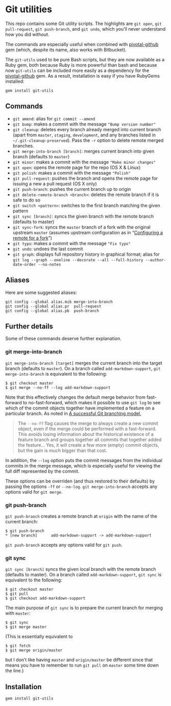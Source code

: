 # Git utilities

This repo contains some Git utility scripts. The highlights are `git open`, `git pull-request`, `git push-branch`, and `git undo`, which you’ll never understand how you did without.

The commands are especially useful when combined with [pivotal-github](https://github.com/mhartl/pivotal-github) gem (which, despite its name, also works with Bitbucket).

The `git-utils` used to be pure Bash scripts, but they are now available as a Ruby gem, both because Ruby is more powerful than bash and because now `git-utils` can be included more easily as a dependency for the [pivotal-github](https://github.com/mhartl/pivotal-github/) gem. As a result, installation is easy if you have RubyGems installed:

    gem install git-utils

## Commands

* `git amend`: alias for `git commit --amend`
* `git bump`: makes a commit with the message `"Bump version number"`
* `git cleanup`: deletes every branch already merged into current branch (apart from `master`, `staging`, `development`, and any branches listed in `~/.git-cleanup-preserved`). Pass the `-r` option to delete remote merged branches.
* `git merge-into-branch [branch]`: merges current branch into given branch (defaults to `master`)
* `git minor`: makes a commit with the message `"Make minor changes"`
* `git open`: opens the remote page for the repo (OS X & Linux)
* `git polish`: makes a commit with the message `"Polish"`
* `git pull-request`: pushes the branch and opens the remote page for issuing a new a pull request (OS X only)
* `git push-branch`: pushes the current branch up to origin
* `git delete-remote-branch <branch>`: deletes the remote branch if it is safe to do so
* `git switch <pattern>`: switches to the first branch matching the given pattern
* `git sync [branch]`: syncs the given branch with the remote branch (defaults to master)
* `git sync-fork`: syncs the `master` branch of a fork with the original upstream `master` (assumes upstream configuration as in “[Configuring a remote for a fork](https://help.github.com/en/github/collaborating-with-issues-and-pull-requests/configuring-a-remote-for-a-fork)”)
* `git typo`: makes a commit with the message `"Fix typo"`
* `git undo`: undoes the last commit
* `git graph`: displays full repository history in graphical format; alias for `git log --graph --oneline --decorate --all --full-history --author-date-order --no-notes`

## Aliases

Here are some suggested aliases:

    git config --global alias.mib merge-into-branch
    git config --global alias.pr  pull-request
    git config --global alias.pb  push-branch

## Further details

Some of these commands deserve further explanation.

### git merge-into-branch

`git merge-into-branch [target]` merges the current branch into the target branch (defaults to `master`). On a branch called `add-markdown-support`, `git merge-into-branch` is equivalent to the following:

    $ git checkout master
    $ git merge --no-ff --log add-markdown-support

Note that this effectively changes the default merge behavior from fast-forward to no-fast-forward, which makes it possible to use `git log` to see which of the commit objects together have implemented a feature on a particular branch. As noted in [A successful Git branching model](http://nvie.com/posts/a-successful-git-branching-model/),

> The `--no-ff` flag causes the merge to always create a new commit object, even if the merge could be performed with a fast-forward. This avoids losing information about the historical existence of a feature branch and groups together all commits that together added the feature… Yes, it will create a few more (empty) commit objects, but the gain is much bigger than that cost.

In addition, the `--log` option puts the commit messages from the individual commits in the merge message, which is especially useful for viewing the full diff represented by the commit.

These options can be overriden (and thus restored to their defaults) by passing the options `-ff` or `--no-log`. `git merge-into-branch` accepts any options valid for `git merge`.

### git push-branch

`git push-branch` creates a remote branch at `origin` with the name of the current branch:

    $ git push-branch
    * [new branch]      add-markdown-support -> add-markdown-support

`git push-branch` accepts any options valid for `git push`.


### git sync

`git sync [branch]` syncs the given local branch  with the remote branch (defaults to master). On a branch called `add-markdown-support`, `git sync` is equivalent to the following:

    $ git checkout master
    $ git pull
    $ git checkout add-markdown-support

The main purpose of `git sync` is to prepare the current branch for merging with `master`:

    $ git sync
    $ git merge master

(This is essentially equivalent to

    $ git fetch
    $ git merge origin/master

but I don’t like having `master` and `origin/master` be different since that means you have to remember to run `git pull` on `master` some time down the line.)

## Installation

    gem install git-utils
